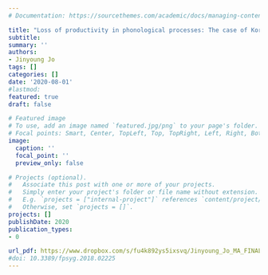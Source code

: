 ```yaml
---
# Documentation: https://sourcethemes.com/academic/docs/managing-content/

title: "Loss of productivity in phonological processes: The case of Korean vowel harmony. Unpublished MA thesis"
subtitle:
summary: ''
authors:
- Jinyoung Jo
tags: []
categories: []
date: '2020-08-01'
#lastmod:
featured: true
draft: false

# Featured image
# To use, add an image named `featured.jpg/png` to your page's folder.
# Focal points: Smart, Center, TopLeft, Top, TopRight, Left, Right, BottomLeft, Bottom, BottomRight.
image:
  caption: ''
  focal_point: ''
  preview_only: false

# Projects (optional).
#   Associate this post with one or more of your projects.
#   Simply enter your project's folder or file name without extension.
#   E.g. `projects = ["internal-project"]` references `content/project/deep-learning/index.md`.
#   Otherwise, set `projects = []`.
projects: []
publishDate: 2020
publication_types:
- 0

url_pdf: https://www.dropbox.com/s/fu4k892ys5ixsvq/Jinyoung_Jo_MA_FINAL.pdf?dl=0
#doi: 10.3389/fpsyg.2018.02225
---
```

